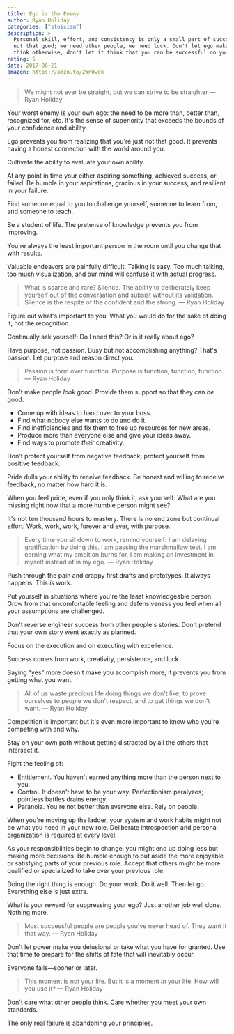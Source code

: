```yaml
---
title: Ego is the Enemy
author: Ryan Holiday
categories: ["stoicism"]
description: >
  Personal skill, effort, and consistency is only a small part of success. We're
  not that good; we need other people, we need luck. Don't let ego make you
  think otherwise, don't let it think that you can be successful on your own.
rating: 5
date: 2017-06-21
amazon: https://amzn.to/2Wn0wek
---
```


> We might not ever be straight, but we can strive to be straighter — Ryan
> Holiday

Your worst enemy is your own ego: the need to be more than, better than,
recognized for, etc. It's the sense of superiority that exceeds the bounds of
your confidence and ability.

Ego prevents you from realizing that you're just not that good. It prevents
having a honest connection with the world around you.

Cultivate the ability to evaluate your own ability.

At any point in time your either aspiring something, achieved success, or
failed. Be humble in your aspirations, gracious in your success, and resilient
in your failure.

Find someone equal to you to challenge yourself, someone to learn from, and
someone to teach.

Be a student of life. The pretense of knowledge prevents you from improving.

You're always the least important person in the room until you change that with
results.

Valuable endeavors are painfully difficult. Talking is easy. Too much talking,
too much visualization, and our mind will confuse it with actual progress.

> What is scarce and rare? Silence. The ability to deliberately keep yourself
> out of the conversation and subsist without its validation. Silence is the
> respite of the confident and the strong. — Ryan Holiday

Figure out what's important to you. What you would do for the sake of doing it,
not the recognition.

Continually ask yourself: Do I need this? Or is it really about ego?

Have purpose, not passion. Busy but not accomplishing anything? That's passion.
Let purpose and reason direct you.

> Passion is form over function. Purpose is function, function, function. — Ryan
> Holiday

Don't make people _look_ good. Provide them support so that they can _be_ good.

* Come up with ideas to hand over to your boss.
* Find what nobody else wants to do and do it.
* Find inefficiencies and fix them to free up resources for new areas.
* Produce more than everyone else and give your ideas away.
* Find ways to promote _their_ creativity.

Don't protect yourself from negative feedback; protect yourself from positive
feedback.

Pride dulls your ability to receive feedback. Be honest and willing to receive
feedback, no matter how hard it is.

When you feel pride, even if you only think it, ask yourself: What are you
missing right now that a more humble person might see?

It's not ten thousand hours to mastery. There is no end zone but continual
effort. Work, work, work, forever and ever, with purpose.

> Every time you sit down to work, remind yourself: I am delaying gratification
> by doing this. I am passing the marshmallow test. I am earning what my
> ambition burns for. I am making an investment in myself instead of in my ego.
> — Ryan Holiday

Push through the pain and crappy first drafts and prototypes. It always happens.
This _is_ work.

Put yourself in situations where you're the least knowledgeable person. Grow
from that uncomfortable feeling and defensiveness you feel when all your
assumptions are challenged.

Don't reverse engineer success from other people's stories. Don't pretend that
your own story went exactly as planned.

Focus on the execution and on executing with excellence.

Success comes from work, creativity, persistence, and luck.

Saying "yes" more doesn't make you accomplish more; it prevents you from getting
what you want.

> All of us waste precious life doing things we don't like, to prove ourselves
> to people we don't respect, and to get things we don't want. — Ryan Holiday

Competition is important but it's even more important to know who you're
competing with and why.

Stay on your own path without getting distracted by all the others that
intersect it.

Fight the feeling of:

* Entitlement. You haven't earned anything more than the person next to you.
* Control. It doesn't have to be your way. Perfectionism paralyzes; pointless
  battles drains energy.
* Paranoia. You're not better than everyone else. Rely on people.

When you're moving up the ladder, your system and work habits might not be what
you need in your new role. Deliberate introspection and personal organization is
required at every level.

As your responsibilities begin to change, you might end up doing less but making
more decisions. Be humble enough to put aside the more enjoyable or satisfying
parts of your previous role. Accept that others might be more qualified or
specialized to take over your previous role.

Doing the right thing is enough. Do your work. Do it well. Then let go.
Everything else is just extra.

What is your reward for suppressing your ego? Just another job well done.
Nothing more.

> Most successful people are people you've never head of. They want it that way.
> — Ryan Holiday

Don't let power make you delusional or take what you have for granted. Use that
time to prepare for the shifts of fate that will inevitably occur.

Everyone fails—sooner or later.

> This moment is not your life. But it is a moment _in_ your life. How will you
> use it? — Ryan Holiday

Don't care what other people think. Care whether you meet your own standards.

The only real failure is abandoning your principles.
